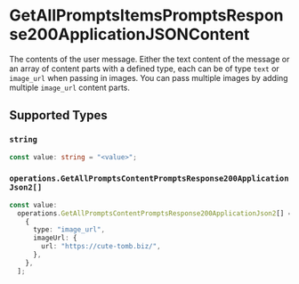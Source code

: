 # GetAllPromptsItemsPromptsResponse200ApplicationJSONContent

The contents of the user message. Either the text content of the message or an array of content parts with a defined type, each can be of type `text` or `image_url` when passing in images. You can pass multiple images by adding multiple `image_url` content parts. 


## Supported Types

### `string`

```typescript
const value: string = "<value>";
```

### `operations.GetAllPromptsContentPromptsResponse200ApplicationJson2[]`

```typescript
const value:
  operations.GetAllPromptsContentPromptsResponse200ApplicationJson2[] = [
    {
      type: "image_url",
      imageUrl: {
        url: "https://cute-tomb.biz/",
      },
    },
  ];
```

